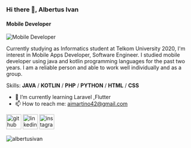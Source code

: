 ### Hi there 👋, Albertus Ivan
#### Mobile Developer
![Mobile Developer](https://media.licdn.com/dms/image/D4D16AQGjc09m-V2TYw/profile-displaybackgroundimage-shrink_350_1400/0/1678290495684?e=1685577600&v=beta&t=Tl0F_OLN7gch9duZ_A0WrOa9cCSU2S331ZwTM3lZLc8)

Currently studying as Informatics student at Telkom University 2020, I'm interest in Mobile Apps Developer, Software Engineer. I studied mobile developer using java and kotlin programming languages ​​for the past two years. I am a reliable person and able to work well individually and as a group. 


Skills: **JAVA** / **KOTLIN** / **PHP** / **PYTHON** / **HTML** / **CSS**

- 🌱 I’m currently learning Laravel ,Flutter 
- 📫 How to reach me: aimartino42@gmail.com 


[<img src='https://cdn.jsdelivr.net/npm/simple-icons@3.0.1/icons/github.svg' alt='github' height='40'>](https://github.com/https://github.com/albertusivan/albertusivan)  [<img src='https://cdn.jsdelivr.net/npm/simple-icons@3.0.1/icons/linkedin.svg' alt='linkedin' height='40'>](https://www.linkedin.com/in/https://www.linkedin.com/in/albertus-ivan-martino-206558233//)  [<img src='https://cdn.jsdelivr.net/npm/simple-icons@3.0.1/icons/instagram.svg' alt='instagram' height='40'>](https://www.instagram.com/https://www.instagram.com/albvn23/?hl=id/)  



<p><img align="center" src="https://github-readme-stats.vercel.app/api/top-langs?username=albertusivan&show_icons=true&locale=en&layout=compact" alt="albertusivan" /></p>
